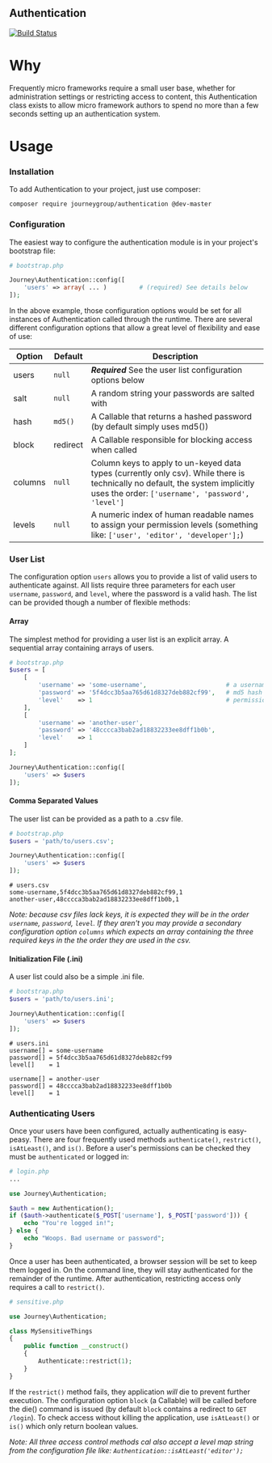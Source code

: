Authentication
--------------

[![Build Status](https://travis-ci.org/journeygroup/authentication.svg?branch=master)](https://travis-ci.org/journeygroup/authentication)

# Why

Frequently micro frameworks require a small user base, whether for administration settings or restricting access to content, this Authentication class exists to allow micro framework authors to spend no more than a few seconds setting up an authentication system.

# Usage

### Installation

To add Authentication to your project, just use composer:

    composer require journeygroup/authentication @dev-master


### Configuration

The easiest way to configure the authentication module is in your project's bootstrap file:

```php
# bootstrap.php

Journey\Authentication::config([
    'users' => array( ... )         # (required) See details below
]);
```

In the above example, those configuration options would be set for all instances of Authentication called through the runtime. There are several different configuration options that allow a great level of flexibility and ease of use:

Option | Default            | Description
-------|--------------------|--------------------------------------------------------------------------
users  | `null`             | ***Required*** See the user list configuration options below
salt   | `null`             | A random string your passwords are salted with
hash   | `md5()`            | A Callable that returns a hashed password (by default simply uses md5())
block  | redirect           | A Callable responsible for blocking access when called
columns| `null`             | Column keys to apply to un-keyed data types (currently only csv). While there is technically no default, the system implicitly uses the order: `['username', 'password', 'level']`
levels | `null`             | A numeric index of human readable names to assign your permission levels (something like: `['user', 'editor', 'developer'];`)

### User List

The configuration option `users` allows you to provide a list of valid users to authenticate against. All lists require three parameters for each user `username`, `password`, and `level`, where the password is a valid hash. The list can be provided though a number of flexible methods:

#### Array

The simplest method for providing a user list is an explicit array. A sequential array containing arrays of users.

```php
# bootstrap.php
$users = [
    [
        'username' => 'some-username',                      # a username
        'password' => '5f4dcc3b5aa765d61d8327deb882cf99',   # md5 hash of of the password
        'level'    => 1                                     # permission level
    ],
    [
        'username' => 'another-user',
        'password' => '48cccca3bab2ad18832233ee8dff1b0b',
        'level'    => 1
    ]
];

Journey\Authentication::config([
    'users' => $users
]);
```

#### Comma Separated Values

The user list can be provided as a path to a .csv file. 

```php
# bootstrap.php
$users = 'path/to/users.csv';

Journey\Authentication::config([
    'users' => $users
]);
```

```
# users.csv
some-username,5f4dcc3b5aa765d61d8327deb882cf99,1
another-user,48cccca3bab2ad18832233ee8dff1b0b,1
```

*Note: because csv files lack keys, it is expected they will be in the order `username`, `password`, `level`. If they aren't you may provide a secondary configuration option `columns` which expects an array containing the three required keys in the the order they are used in the csv.*

#### Initialization File (.ini)

A user list could also be a simple .ini file.


```php
# bootstrap.php
$users = 'path/to/users.ini';

Journey\Authentication::config([
    'users' => $users
]);
```

```
# users.ini
username[] = some-username
password[] = 5f4dcc3b5aa765d61d8327deb882cf99
level[]    = 1

username[] = another-user
password[] = 48cccca3bab2ad18832233ee8dff1b0b
level[]    = 1
```

### Authenticating Users

Once your users have been configured, actually authenticating is easy-peasy. There are four frequently used methods `authenticate()`, `restrict()`, `isAtLeast()`, and `is()`. Before a user's permissions can be checked they must be `authenticated` or logged in:

```php
# login.php
...

use Journey\Authentication;

$auth = new Authentication();
if ($auth->authenticate($_POST['username'], $_POST['password'])) {
    echo "You're logged in!";
} else {
    echo "Woops. Bad username or password";
}
```

Once a user has been authenticated, a browser session will be set to keep them logged in. On the command line, they will stay authenticated for the remainder of the runtime. After authentication, restricting access only requires a call to `restrict()`.

```php
# sensitive.php

use Journey\Authentication;

class MySensitiveThings
{
    public function __construct()
    {
        Authenticate::restrict(1);
    }
}
```

If the `restrict()` method fails, they application _will_ die to prevent further execution. The configuration option `block` (a Callable) will be called before the die() command is issued (by default `block` contains a redirect to `GET /login`). To check access without killing the application, use `isAtLeast()` or `is()` which only return boolean values.

*Note: All three access control methods cal also accept a level map string from the configuration file like: `Authentication::isAtLeast('editor');`*
